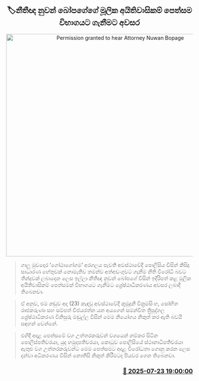 <p align='center'><b><h2 align='center' title='Permission granted to hear Attorney Nuwan Bopage's fundamental rights petition'>🏷නීතීඥ නුවන් බෝපගේගේ මූලික අයිතිවාසිකම් පෙත්සම විභාගයට ගැනීමට අවසර</h2></b></p>
<p align='center'><img src='https://helakuru.sgp1.cdn.digitaloceanspaces.com/esana/images/lib/court-2-archived.jpg' width='600' alt='Permission granted to hear Attorney Nuwan Bopage's fundamental rights petition'></p>

> ගාලු මුවදොර ‘ගෝඨාගෝගම’ අරගලය පැවති අවස්ථාවේදී පොලිසිය විසින් කිසිදු සාධාරණ හේතුවක් නොමැතිව තමන්ව අත්අඩංගුවට ගැනීම නීති විරෝධී බවට තීන්දුවක් ලබාදෙන ලෙස ඉල්ලා නීතීඥ නුවන් බෝපගේ විසින් ඉදිරිපත් කළ මූලික අයිතිවාසිකම් පෙත්සමක් විභාගයට ගැනීමට ශ්‍රේෂ්ඨාධිකරණය අවසර ලබාදී තිබෙනවා.

> ඒ අනුව, එම නඩුව අද (23) කැඳවූ අවස්ථාවේදී කුමුදුනී වික්‍රමසිංහ, සෝභිත රාජකරුණා සහ සම්පත් විජයරත්න යන අයගෙන් සමන්විත ත්‍රිපුද්ගල ශ්‍රේෂ්ඨාධිකරණ විනිසුරු මඬුල්ල විසින් මෙම නියෝගය නිකුත් කර ඇති බවයි සඳහන් වෙන්නේ.

> එහිදී අදාළ පෙත්සමේ වග උත්තරකරුවන් වශයෙන් නම්කර සිටින පොලිස්පතිවරයා, යුද හමුදාපතිවරයා, කොටුව පොලිසියේ ස්ථානාධිපතිවරයා ඇතුළු වග උත්තරකරුවන්ට මෙම පෙත්සමට අදාළ විරෝධතා ගොනු කරන ලෙස දන්වා අධිකරණය විසින් නොතීසි නිකුත් කිරීමටද පියවර ගෙන තිබෙනවා.



<h3 align='right'><a href='https://www.helakuru.lk/esana/p/112107/'>📅 2025-07-23 19:00:00</a></h3>
